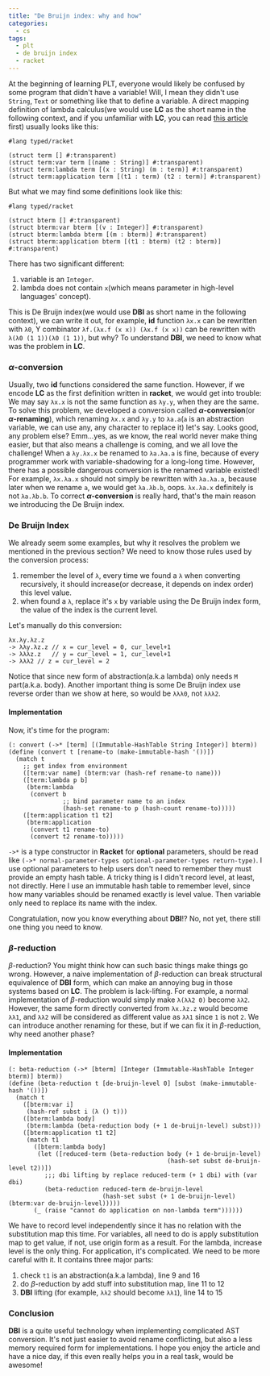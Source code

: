 ```yaml
---
title: "De Bruijn index: why and how"
categories:
  - cs
tags:
  - plt
  - de bruijn index
  - racket
---
```


At the beginning of learning PLT, everyone would likely be confused by some program that didn't have a variable! Will, I mean they didn't use `String`, `Text` or something like that to define a variable. A direct mapping definition of lambda calculus(we would use **LC** as the short name in the following context, and if you unfamiliar with **LC**, you can read [this article](/blog/cs/note-what-is-lambda-calculus/) first) usually looks like this:

```racket
#lang typed/racket

(struct term [] #:transparent)
(struct term:var term [(name : String)] #:transparent)
(struct term:lambda term [(x : String) (m : term)] #:transparent)
(struct term:application term [(t1 : term) (t2 : term)] #:transparent)
```

But what we may find some definitions look like this:

```racket
#lang typed/racket

(struct bterm [] #:transparent)
(struct bterm:var bterm [(v : Integer)] #:transparent)
(struct bterm:lambda bterm [(m : bterm)] #:transparent)
(struct bterm:application bterm [(t1 : bterm) (t2 : bterm)] #:transparent)
```

There has two significant different:

1. variable is an `Integer`.
2. lambda does not contain `x`(which means parameter in high-level languages' concept).

This is De Bruijn index(we would use **DBI** as short name in the following context), we can write it out, for example, **id** function `λx.x` can be rewritten with `λ0`, Y combinator `λf.(λx.f (x x)) (λx.f (x x))` can be rewritten with `λ(λ0 (1 1))(λ0 (1 1))`, but why? To understand **DBI**, we need to know what was the problem in **LC**.

### $\alpha$-conversion

Usually, two **id** functions considered the same function. However, if we encode **LC** as the first definition written in **racket**, we would get into trouble: We may say `λx.x` is not the same function as `λy.y`, when they are the same. To solve this problem, we developed a conversion called **$\alpha$-conversion**(or **$\alpha$-renaming**), which renaming `λx.x` and `λy.y` to `λa.a`(`a` is an abstraction variable, we can use any, any character to replace it) let's say. Looks good, any problem else? Emm...yes, as we know, the real world never make thing easier, but that also means a challenge is coming, and we all love the challenge! When a `λy.λx.x` be renamed to `λa.λa.a` is fine, because of every programmer work with variable-shadowing for a long-long time. However, there has a possible dangerous conversion is the renamed variable existed! For example, `λx.λa.x` should not simply be rewritten with `λa.λa.a`, because later when we rename `a`, we would get `λa.λb.b`, oops. `λx.λa.x` definitely is not `λa.λb.b`. To correct **$\alpha$-conversion** is really hard, that's the main reason we introducing the De Bruijn index.

### De Bruijn Index

We already seem some examples, but why it resolves the problem we mentioned in the previous section? We need to know those rules used by the conversion process:

1. remember the level of `λ`, every time we found a `λ` when converting recursively, it should increase(or decrease, it depends on index order) this level value.
2. when found a `λ`, replace it's `x` by variable using the De Bruijn index form, the value of the index is the current level.

Let's manually do this conversion:

```
λx.λy.λz.z
-> λλy.λz.z // x = cur_level = 0, cur_level+1
-> λλλz.z   // y = cur_level = 1, cur_level+1
-> λλλ2 // z = cur_level = 2
```

Notice that since new form of abstraction(a.k.a lambda) only needs `M` part(a.k.a. body). Another important thing is some De Bruijn index use reverse order than we show at here, so would be `λλλ0`, not `λλλ2`.

#### Implementation

Now, it's time for the program:

```racket
(: convert (->* [term] [(Immutable-HashTable String Integer)] bterm))
(define (convert t [rename-to (make-immutable-hash '())])
  (match t
    ;; get index from environment
    ([term:var name] (bterm:var (hash-ref rename-to name)))
    ([term:lambda p b]
     (bterm:lambda
      (convert b
               ;; bind parameter name to an index
               (hash-set rename-to p (hash-count rename-to)))))
    ([term:application t1 t2]
     (bterm:application
      (convert t1 rename-to)
      (convert t2 rename-to)))))
```

`->*` is a type constructor in **Racket** for **optional** parameters, should be read like `(->* normal-parameter-types optional-parameter-types return-type)`. I use optional parameters to help users don't need to remember they must provide an empty hash table. A tricky thing is I didn't record level, at least, not directly. Here I use an immutable hash table to remember level, since how many variables should be renamed exactly is level value. Then variable only need to replace its name with the index.

Congratulation, now you know everything about **DBI**!? No, not yet, there still one thing you need to know.

### $\beta$-reduction

$\beta$-reduction? You might think how can such basic things make things go wrong. However, a naive implementation of $\beta$-reduction can break structural equivalence of **DBI** form, which can make an annoying bug in those systems based on **LC**. The problem is lack-lifting. For example, a normal implementation of $\beta$-reduction would simply make `λ(λλ2 0)` become `λλ2`. However, the same form directly converted from `λx.λz.z` would become `λλ1`, and `λλ2` will be considered as different value as `λλ1` since `1` is not `2`. We can introduce another renaming for these, but if we can fix it in $\beta$-reduction, why need another phase?

#### Implementation

```racket{numberLines: true}
(: beta-reduction (->* [bterm] [Integer (Immutable-HashTable Integer bterm)] bterm))
(define (beta-reduction t [de-bruijn-level 0] [subst (make-immutable-hash '())])
  (match t
    ([bterm:var i]
     (hash-ref subst i (λ () t)))
    ([bterm:lambda body]
     (bterm:lambda (beta-reduction body (+ 1 de-bruijn-level) subst)))
    ([bterm:application t1 t2]
     (match t1
       ([bterm:lambda body]
        (let ([reduced-term (beta-reduction body (+ 1 de-bruijn-level)
                                            (hash-set subst de-bruijn-level t2))])
          ;;; dbi lifting by replace reduced-term (+ 1 dbi) with (var dbi)
          (beta-reduction reduced-term de-bruijn-level
                          (hash-set subst (+ 1 de-bruijn-level) (bterm:var de-bruijn-level)))))
       (_ (raise "cannot do application on non-lambda term"))))))
```

We have to record level independently since it has no relation with the substitution map this time. For variables, all need to do is apply substitution map to get value, if not, use origin form as a result. For the lambda, increase level is the only thing. For application, it's complicated. We need to be more careful with it. It contains three major parts:

1. check `t1` is an abstraction(a.k.a lambda), line 9 and 16
2. do $\beta$-reduction by add stuff into substitution map, line 11 to 12
3. **DBI** lifting (for example, `λλ2` should become `λλ1`), line 14 to 15

### Conclusion

**DBI** is a quite useful technology when implementing complicated AST conversion. It's not just easier to avoid rename conflicting, but also a less memory required form for implementations. I hope you enjoy the article and have a nice day, if this even really helps you in a real task, would be awesome!
